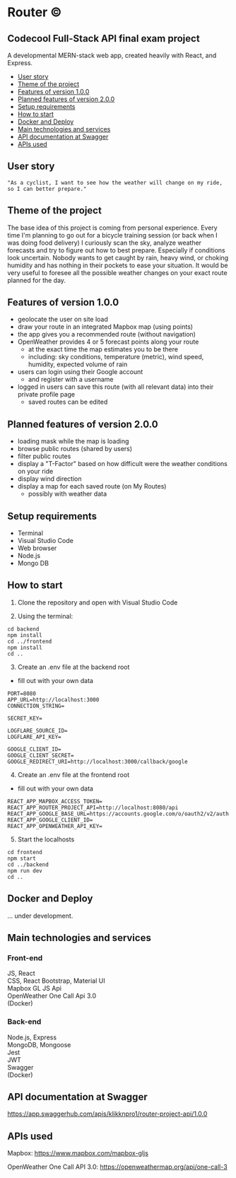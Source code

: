 # Router ©

## Codecool Full-Stack API final exam project

A developmental MERN-stack web app, created heavily with React, and Express.

- [User story](#user-story)
- [Theme of the project](#theme-of-the-project)
- [Features of version 1.0.0](#features-of-version-1.0.0)
- [Planned features of version 2.0.0](#planned-features-of-version-2.0.0)
- [Setup requirements](#setup-requirements)
- [How to start](#how-to-start)
- [Docker and Deploy](#docker-and-deploy)
- [Main technologies and services](#main-technologies-and-services)
- [API documentation at Swagger](#api-documentation-at-swagger)
- [APIs used](#apis-used)

## User story

```
"As a cyclist, I want to see how the weather will change on my ride, so I can better prepare."
```

## Theme of the project

The base idea of this project is coming from personal experience. Every time I'm planning to go out for a bicycle training session (or back when I was doing food delivery) I curiously scan the sky, analyze weather forecasts and try to figure out how to best prepare. Especially if conditions look uncertain. Nobody wants to get caught by rain, heavy wind, or choking humidity and has nothing in their pockets to ease your situation. It would be very useful to foresee all the possible weather changes on your exact route planned for the day.

## Features of version 1.0.0

- geolocate the user on site load
- draw your route in an integrated Mapbox map (using points)
- the app gives you a recommended route (without navigation)
- OpenWeather provides 4 or 5 forecast points along your route
  - at the exact time the map estimates you to be there
  - including: sky conditions, temperature (metric), wind speed, humidity, expected volume of rain
- users can login using their Google account
  - and register with a username
- logged in users can save this route (with all relevant data) into their private profile page
  - saved routes can be edited

## Planned features of version 2.0.0

- loading mask while the map is loading
- browse public routes (shared by users)
- filter public routes
- display a "T-Factor" based on how difficult were the weather conditions on your ride
- display wind direction
- display a map for each saved route (on My Routes)
  - possibly with weather data

## Setup requirements

- Terminal
- Visual Studio Code
- Web browser
- Node.js
- Mongo DB

## How to start

1. Clone the repository and open with Visual Studio Code

2. Using the terminal:

```
cd backend
npm install
cd ../frontend
npm install
cd ..
```

3. Create an .env file at the backend root

- fill out with your own data

```
PORT=8080
APP_URL=http://localhost:3000
CONNECTION_STRING=

SECRET_KEY=

LOGFLARE_SOURCE_ID=
LOGFLARE_API_KEY=

GOOGLE_CLIENT_ID=
GOOGLE_CLIENT_SECRET=
GOOGLE_REDIRECT_URI=http://localhost:3000/callback/google
```

4. Create an .env file at the frontend root

- fill out with your own data

```
REACT_APP_MAPBOX_ACCESS_TOKEN=
REACT_APP_ROUTER_PROJECT_API=http://localhost:8080/api
REACT_APP_GOOGLE_BASE_URL=https://accounts.google.com/o/oauth2/v2/auth
REACT_APP_GOOGLE_CLIENT_ID=
REACT_APP_OPENWEATHER_API_KEY=
```

5. Start the localhosts

```
cd frontend
npm start
cd ../backend
npm run dev
cd ..
```

## Docker and Deploy

... under development.

## Main technologies and services

### Front-end

JS, React \
CSS, React Bootstrap, Material UI \
Mapbox GL JS Api \
OpenWeather One Call Api 3.0 \
(Docker)

### Back-end

Node.js, Express \
MongoDB, Mongoose \
Jest \
JWT \
Swagger \
(Docker)

## API documentation at Swagger

https://app.swaggerhub.com/apis/klikknpro1/router-project-api/1.0.0

## APIs used

Mapbox: https://www.mapbox.com/mapbox-gljs

OpenWeather One Call API 3.0: https://openweathermap.org/api/one-call-3
